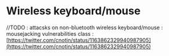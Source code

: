 # Wireless keyboard/mouse

//TODO : attacsks on non-bluetooth wireless keyboard/mouse : mousejacking vulnerabilities class : [https://twitter.com/cnotin/status/1163862329940987905](https://twitter.com/cnotin/status/1163862329940987905)



